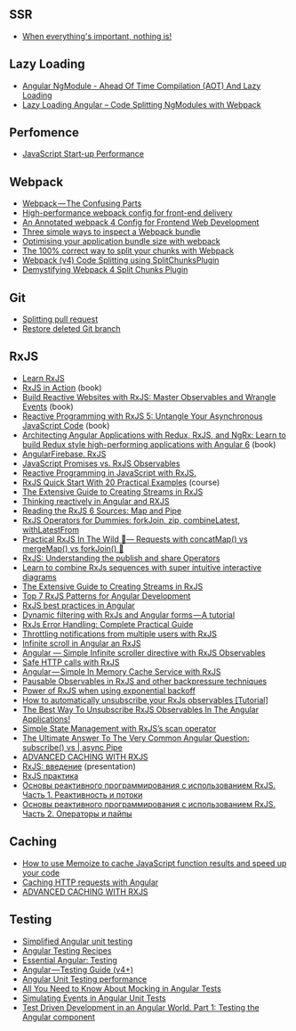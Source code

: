 ## SSR

* [When everything's important, nothing is! ](https://aerotwist.com/blog/when-everything-is-important-nothing-is/)

## Lazy Loading

* [Angular NgModule - Ahead Of Time Compilation (AOT) And Lazy Loading](https://blog.angular-university.io/angular2-ngmodule/)
* [Lazy Loading Angular – Code Splitting NgModules with Webpack](https://ultimatecourses.com/blog/lazy-loading-angular-code-splitting-webpack)

## Perfomence

* [JavaScript Start-up Performance](https://medium.com/reloading/javascript-start-up-performance-69200f43b201)

## Webpack

* [Webpack — The Confusing Parts](https://medium.com/@rajaraodv/webpack-the-confusing-parts-58712f8fcad9)
* [High-performance webpack config for front-end delivery](https://www.codementor.io/drewpowers/high-performance-webpack-config-for-front-end-delivery-90sqic1qa)
* [An Annotated webpack 4 Config for Frontend Web Development](https://nystudio107.com/blog/an-annotated-webpack-4-config-for-frontend-web-development)
* [Three simple ways to inspect a Webpack bundle](https://medium.com/@joeclever/three-simple-ways-to-inspect-a-webpack-bundle-7f6a8fe7195d)
* [Optimising your application bundle size with webpack](https://hackernoon.com/optimising-your-application-bundle-size-with-webpack-e85b00bab579)
* [The 100% correct way to split your chunks with Webpack](https://hackernoon.com/the-100-correct-way-to-split-your-chunks-with-webpack-f8a9df5b7758)
* [Webpack (v4) Code Splitting using SplitChunksPlugin](https://itnext.io/react-router-and-webpack-v4-code-splitting-using-splitchunksplugin-f0a48f110312)
* [Demystifying Webpack 4 Split Chunks Plugin](https://engineering.wingify.com/posts/demystifying-split-chunks-plugin/)


## Git

* [Splitting pull request](https://glebbahmutov.com/blog/splitting-pull-request/index.html)
* [Restore deleted Git branch](https://slonoed.net/restore-deleted-git-branch/)

## RxJS

* [Learn RxJS](https://www.learnrxjs.io/)
* [RxJS in Action](https://www.amazon.com/RxJS-Action-Paul-P-Daniels/dp/1617293415/ref=sr_1_1?keywords=rxjs&qid=1555264877&s=gateway&sr=8-1) (book)
* [Build Reactive Websites with RxJS: Master Observables and Wrangle Events](https://www.amazon.com/Build-Reactive-Websites-RxJS-Observables-ebook/dp/B07M7B65Z1/ref=sr_1_3?keywords=rxjs&qid=1555264877&s=gateway&sr=8-3ing-streams-in-rxjs-aaa02baaff9a) (book)
* [Reactive Programming with RxJS 5: Untangle Your Asynchronous JavaScript Code](https://www.amazon.com/Reactive-Programming-RxJS-Asynchronous-JavaScript-ebook/dp/B07B84QFKC/ref=ddp_kc_2/144-9405491-1508647?_encoding=UTF8&pd_rd_i=B07B84QFKC&pd_rd_r=157ea794-5eee-11e9-bd66-f3c4fc150285&pd_rd_w=XQlRk&pd_rd_wg=V3avr&pf_rd_p=e0815646-5f2f-4605-9a93-befcd273e46a&pf_rd_r=549E2XWSN162EM8FKW0S&psc=1&refRID=549E2XWSN162EM8FKW0S) (book)
* [Architecting Angular Applications with Redux, RxJS, and NgRx: Learn to build Redux style high-performing applications with Angular 6](https://www.amazon.com/Architecting-Angular-Applications-Redux-RxJS-ebook/dp/B0753HNW7Z/ref=sr_1_2?keywords=rxjs&qid=1555264877&s=gateway&sr=8-2) (book)
* [AngularFirebase. RxJS](https://angularfirebase.com/tag/rxjs/)
* [JavaScript Promises vs. RxJS Observables](https://itnext.io/javascript-promises-vs-rxjs-observables-de5309583ca2)
* [Reactive Programming in JavaScript with RxJS.](https://blog.bitsrc.io/reactive-programming-in-javascript-with-rxjs-9db53c07ef14)
* [RxJS Quick Start With 20 Practical Examples](https://angularfirebase.com/lessons/rxjs-quickstart-with-20-examples/) (course)
* [The Extensive Guide to Creating Streams in RxJS](https://blog.angularindepth.com/the-extensive-guide-to-creating-streams-in-rxjs-aaa02baaff9a)
* [Thinking reactively in Angular and RXJS](https://blog.strongbrew.io///thinking-reactively-in-angular-and-rxjs/)
* [Reading the RxJS 6 Sources: Map and Pipe](https://blog.angularindepth.com/reading-the-rxjs-6-sources-map-and-pipe-94d51fec71c2)
* [RxJS Operators for Dummies: forkJoin, zip, combineLatest, withLatestFrom](https://scotch.io/tutorials/rxjs-operators-for-dummies-forkjoin-zip-combinelatest-withlatestfrom?utm_source=mybridge&utm_medium=blog&utm_campaign=read_more)
* [Practical RxJS In The Wild 🦁— Requests with concatMap() vs mergeMap() vs forkJoin() 🥊](https://blog.angularindepth.com/practical-rxjs-in-the-wild-requests-with-concatmap-vs-mergemap-vs-forkjoin-11e5b2efe293)
* [RxJS: Understanding the publish and share Operators](https://blog.angularindepth.com/rxjs-understanding-the-publish-and-share-operators-16ea2f446635)
* [Learn to combine RxJs sequences with super intuitive interactive diagrams](https://blog.angularindepth.com/learn-to-combine-rxjs-sequences-with-super-intuitive-interactive-diagrams-20fce8e6511)
* [The Extensive Guide to Creating Streams in RxJS](https://blog.angularindepth.com/the-extensive-guide-to-creating-streams-in-rxjs-aaa02baaff9a)
* [Top 7 RxJS Patterns for Angular Development](https://angularfirebase.com/lessons/top-7-rxjs-patterns-for-angular-development/)
* [RxJS best practices in Angular](https://blog.strongbrew.io/rxjs-best-practices-in-angular/)
* [Dynamic filtering with RxJs and Angular forms — A tutorial](https://blog.angulartraining.com/dynamic-filtering-with-rxjs-and-angular-forms-a-tutorial-6daa3c44076a)
* [RxJs Error Handling: Complete Practical Guide](https://blog.angular-university.io/rxjs-error-handling/?utm_source=mybridge&utm_medium=blog&utm_campaign=read_more)
* [Throttling notifications from multiple users with RxJS](https://blog.angularindepth.com/throttling-notifications-from-multiple-users-with-rxjs-4d90473f34aa)
* [Infinite scroll in Angular an RxJS](https://blog.strongbrew.io///infinite-scroll-with-rxjs-and-angular2/)
* [Angular — Simple Infinite scroller directive with RxJS Observables](https://codeburst.io/angular-2-simple-infinite-scroller-directive-with-rxjs-observables-a989b12d4fb1)
* [Safe HTTP calls with RxJS](https://blog.strongbrew.io/safe-http-calls-with-rxjs/)
* [Angular — Simple In Memory Cache Service with RxJS](https://hackernoon.com/angular-simple-in-memory-cache-service-on-the-ui-with-rxjs-77f167387e39)
* [Pausable Observables in RxJS and other backpressure techniques](https://medium.com/@kddsky/pauseable-observables-in-rxjs-58ce2b8c7dfd)
* [Power of RxJS when using exponential backoff](https://blog.angularindepth.com/power-of-rxjs-when-using-exponential-backoff-a4b8bde276b0)
* [How to automatically unsubscribe your RxJs observables [Tutorial]](https://blog.angulartraining.com/how-to-automatically-unsubscribe-your-rxjs-observables-tutorial-2f98b0560298)
* [The Best Way To Unsubscribe RxJS Observables In The Angular Applications!](https://blog.angularindepth.com/the-best-way-to-unsubscribe-rxjs-observable-in-the-angular-applications-d8f9aa42f6a0)
* [Simple State Management with RxJS’s scan operator](https://juristr.com/blog/2018/10/simple-state-management-with-scan/?utm_source=mybridge&utm_medium=blog&utm_campaign=read_more)
* [The Ultimate Answer To The Very Common Angular Question: subscribe() vs | async Pipe](https://blog.angularindepth.com/angular-question-rxjs-subscribe-vs-async-pipe-in-component-templates-c956c8c0c794)
* [ADVANCED CACHING WITH RXJS](https://blog.thoughtram.io/angular/2018/03/05/advanced-caching-with-rxjs.html)
* [RxJS: введение](https://aalexeev239.github.io/rxjs-intro/) (presentation)
* [RxJS практика](http://coldfox.ru/article/5beeefda9227d914a1c83fe5/RxJS-%D0%BF%D1%80%D0%B0%D0%BA%D1%82%D0%B8%D0%BA%D0%B0)
* [Основы реактивного программирования с использованием RxJS. Часть 1. Реактивность и потоки](https://medium.com/ngx/introducing-to-reactive-programming-984c1a390e2d)
* [Основы реактивного программирования с использованием RxJS. Часть 2. Операторы и пайпы](https://medium.com/ngx/introducing-to-reactive-programming-with-rxjs-3583345faec1)

## Caching

* [How to use Memoize to cache JavaScript function results and speed up your code](https://medium.freecodecamp.org/understanding-memoize-in-javascript-51d07d19430e)
* [Caching HTTP requests with Angular](https://blog.fullstacktraining.com/caching-http-requests-with-angular/)
* [ADVANCED CACHING WITH RXJS](https://blog.thoughtram.io/angular/2018/03/05/advanced-caching-with-rxjs.html)

## Testing

* [Simplified Angular unit testing](https://logrocket.com/blog/angular-unit-testing/)
* [Angular Testing Recipes](https://github.com/juristr/angular-testing-recipes)
* [Essential Angular: Testing](https://blog.nrwl.io/essential-angular-testing-192315f8be9b)
* [Angular — Testing Guide (v4+)](https://medium.com/google-developer-experts/angular-2-testing-guide-a485b6cb1ef0)
* [Angular Unit Testing performance](https://blog.angularindepth.com/angular-unit-testing-performance-34363b7345ba)
* [All You Need to Know About Mocking in Angular Tests](https://christianlydemann.com/all-you-need-to-know-about-mocking-in-angular-tests/)
* [Simulating Events in Angular Unit Tests](https://netbasal.com/simulating-events-in-angular-unit-tests-5482618cd6c6)
* [Test Driven Development in an Angular World. Part 1: Testing the Angular component](https://medium.com/@utukku/test-driven-development-in-an-angular-world-92c0c42a54d0)
